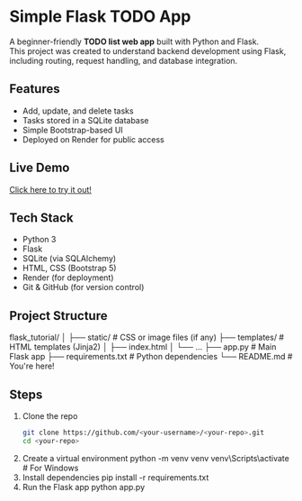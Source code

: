 # Simple Flask TODO App

A beginner-friendly **TODO list web app** built with Python and Flask.  
This project was created to understand backend development using Flask, including routing, request handling, and database integration.

##  Features
- Add, update, and delete tasks
- Tasks stored in a SQLite database
- Simple Bootstrap-based UI
- Deployed on Render for public access

##  Live Demo
[Click here to try it out!](https://todo-flask-app-qfli.onrender.com)

##  Tech Stack
- Python 3
- Flask
- SQLite (via SQLAlchemy)
- HTML, CSS (Bootstrap 5)
- Render (for deployment)
- Git & GitHub (for version control)

##  Project Structure
flask_tutorial/
│
├── static/             # CSS or image files (if any)
├── templates/          # HTML templates (Jinja2)
│   ├── index.html
│   └── ...
├── app.py              # Main Flask app
├── requirements.txt    # Python dependencies
└── README.md           # You're here!

## Steps
1. Clone the repo  
   ```bash
   git clone https://github.com/<your-username>/<your-repo>.git
   cd <your-repo>
2. Create a virtual environment
   python -m venv venv
   venv\Scripts\activate     # For Windows
3. Install dependencies
   pip install -r requirements.txt
4. Run the Flask app
   python app.py
   

   
